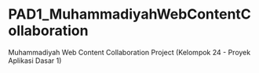 # PAD1_MuhammadiyahWebContentCollaboration
Muhammadiyah Web Content Collaboration Project (Kelompok 24 - Proyek Aplikasi Dasar 1)
